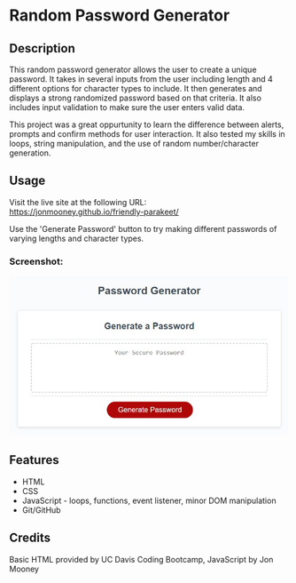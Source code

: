 # Random Password Generator

## Description
This random password generator allows the user to create a unique password. It takes in several inputs from the user including length and 4 different options for character types to include. It then generates and displays a strong randomized password based on that criteria. It also includes input validation to make sure the user enters valid data.

This project was a great oppurtunity to learn the difference between alerts, prompts and confirm methods for user interaction. It also tested my skills in loops, string manipulation, and the use of random number/character generation.

## Usage
Visit the live site at the following URL:<br>
<a href="https://jonmooney.github.io/friendly-parakeet" title="CTRL+Click to open in a new window">https://jonmooney.github.io/friendly-parakeet/</a><br>

Use the 'Generate Password' button to try making different passwords of varying lengths and character types.

### Screenshot:
<img src="./assets/images/screenshot.jpg" width="700" alt="screenshot of password generator" />

## Features
- HTML<br>
- CSS<br>
- JavaScript - loops, functions, event listener, minor DOM manipulation<br>
- Git/GitHub

## Credits
Basic HTML provided by UC Davis Coding Bootcamp, JavaScript by Jon Mooney
